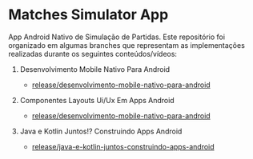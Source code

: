 # Matches Simulator App

App Android Nativo de Simulação de Partidas. Este repositório foi organizado em algumas branches que representam as implementações
realizadas durante os seguintes conteúdos/vídeos:

1. Desenvolvimento Mobile Nativo Para Android
     - [release/desenvolvimento-mobile-nativo-para-android](https://github.com/PlacideBoy/matches-simulator-app/tree/release/desenvolvimento-mobile-nativo-para-android)

2. Componentes Layouts Ui/Ux Em Apps Android
     - [release/desenvolvimento-mobile-nativo-para-android](https://github.com/PlacideBoy/matches-simulator-app/tree/release/componentes-layouts-ui-ux-em-apps-android)

3. Java e Kotlin Juntos!? Construindo Apps Android
     - [release/java-e-kotlin-juntos-construindo-apps-android](https://github.com/PlacideBoy/matches-simulator-app/tree/release/java-e-kotlin-juntos-construindo-apps-android)
